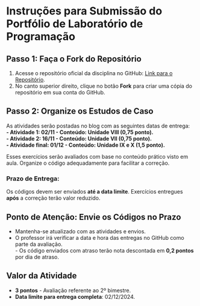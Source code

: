 # Instruções para Submissão do Portfólio de Laboratório de Programação

## Passo 1: Faça o Fork do Repositório
1. Acesse o repositório oficial da disciplina no GitHub: [Link para o Repositório](https://github.com/gnrochabr/ENG_20242/).
2. No canto superior direito, clique no botão **Fork** para criar uma cópia do repositório em sua conta do GitHub.

## Passo 2: Organize os Estudos de Caso
As atividades serão postadas no blog com as seguintes datas de entrega:
	**<br/>  - Atividade 1: 02/11 - Conteúdo: Unidade VIII (0,75 ponto).
	<br/> - Atividade 2: 16/11 - Conteúdo: Unidade VII (0,75 ponto). 
	<br/> - Atividade final: 01/12 - Conteúdo: Unidade IX e X (1,5 ponto).**

Esses exercícios serão avaliados com base no conteúdo prático visto em aula. Organize o código adequadamente para facilitar a correção.

### Prazo de Entrega: 
Os códigos devem ser enviados **até a data limite**. Exercícios entregues **após** a correção terão valor reduzido.

## Ponto de Atenção: Envie os Códigos no Prazo
- Mantenha-se atualizado com as atividades e envios.
- O professor irá verificar a data e hora das entregas no GitHub como parte da avaliação.
<br/>- Os código enviados com atraso terão nota descontada em **0,2 pontos** por dia de atraso.

## Valor da Atividade
- **3 pontos** - Avaliação referente ao 2º bimestre.
- **Data limite para entrega completa**: 02/12/2024.


